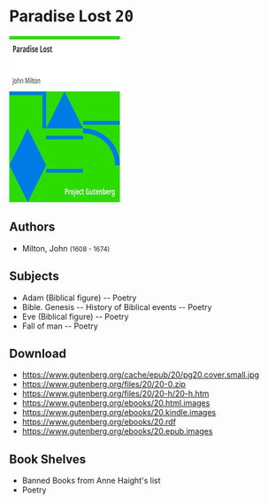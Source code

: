 # Paradise Lost <kbd>20</kbd>

![](./cover.medium.jpg "")

## Authors


 - Milton, John <small>(1608 - 1674)</small>

## Subjects


 - Adam (Biblical figure) -- Poetry
 - Bible. Genesis -- History of Biblical events -- Poetry
 - Eve (Biblical figure) -- Poetry
 - Fall of man -- Poetry

## Download


 - https://www.gutenberg.org/cache/epub/20/pg20.cover.small.jpg
 - https://www.gutenberg.org/files/20/20-0.zip
 - https://www.gutenberg.org/files/20/20-h/20-h.htm
 - https://www.gutenberg.org/ebooks/20.html.images
 - https://www.gutenberg.org/ebooks/20.kindle.images
 - https://www.gutenberg.org/ebooks/20.rdf
 - https://www.gutenberg.org/ebooks/20.epub.images

## Book Shelves


 - Banned Books from Anne Haight's list
 - Poetry
